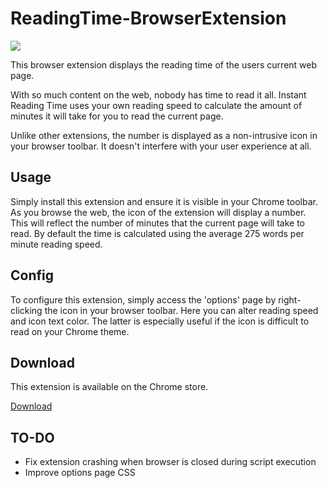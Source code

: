 # ReadingTime-BrowserExtension
<img src="https://lh3.googleusercontent.com/fWCnmD7MhDeiyYR6KFgBSWHLkGAeZdoSMZLxyAqFgg_s-O9uzZxSHy703G-7dU3N3tJwlppoMe8=s1280-h800-e365-rw">


This browser extension displays the reading time of the users current web page.

With so much content on the web, nobody has time to read it all. Instant Reading Time uses your own reading speed to calculate the amount of minutes it will take for you to read the current page. 

Unlike other extensions, the number is displayed as a non-intrusive icon in your browser toolbar. It doesn't interfere with your user experience at all.

## Usage
Simply install this extension and ensure it is visible in your Chrome toolbar. As you browse the web, the icon of the extension will display a number. This will reflect the number of minutes that the current page will take to read. By default the time is calculated using the average 275 words per minute reading speed.

## Config
To configure this extension, simply access the 'options' page by right-clicking the icon in your browser toolbar. Here you can alter reading speed and icon text color. The latter is especially useful if the icon is difficult to read on your Chrome theme.

## Download
This extension is available on the Chrome store.

<a href="https://chrome.google.com/webstore/detail/instant-reading-time/afipdkkndmggnmffcmepioemogfnnibf">Download</a>

## TO-DO
- Fix extension crashing when browser is closed during script execution
- Improve options page CSS
